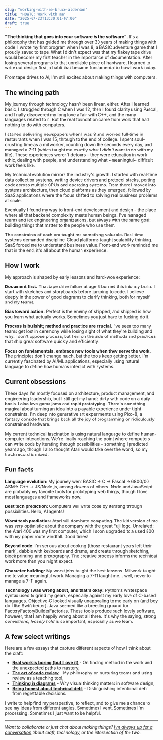 ```yaml
---
slug: "working-with-me-bruce-alderson"
title: "HOWTO: Work with me"
date: "2025-07-23T13:30:01-07:00"
draft: true
---
```


**"The thinking that goes into your software *is* the software"**. It's a philosophy that has guided me through over 30 years of making things with code. I wrote my first program when I was 8, a BASIC adventure game that I proudly saved to tape. What I didn't expect was that my flakey tape drive would become my first teacher in the importance of documentation. After losing several programs to that unreliable piece of hardware, I learned to write out design first, a habit that became fundamental to how I work today.

From tape drives to AI, I'm still excited about making things with computers.

## The winding path

My journey through technology hasn't been linear, either. After I learned basic, I struggled through C when I was 12, then I  found clarity using Pascal, and finally discovered my long love affair with C++, and the many languages related to it. But the real foundation came from work that had nothing to do with computers.

I started delivering newspapers when I was 8 and worked full-time in restaurants when I was 15, through to the end of college. I spent soul-crushing time as a millworker, counting down the seconds every day, and managed a 7-11 (which taught me exactly what I *didn't* want to do with my life). These experiences weren't detours - they were education in work ethic, dealing with people, and understanding what ~meaningful~ difficult work feels like.

My technical evolution mirrors the industry's growth. I started with real-time data collection systems, writing device drivers and protocol stacks, porting code across multiple CPUs and operating systems. From there I moved into systems architecture, then cloud platforms as they emerged, followed by SaaS applications where the focus shifted to solving real business problems at scale.

Eventually I found my way to front-end development and design - the place where all that backend complexity meets human beings. I've managed teams and led engineering organizations, but always with the same goal: building things that matter to the people who use them.

The constraints of each era taught me something valuable. Real-time systems demanded discipline. Cloud platforms taught scalability thinking. SaaS forced me to understand business value. Front-end work reminded me that in the end, it's all about the human experience.

## How I work

My approach is shaped by early lessons and hard-won experience:

**Document first.** That tape drive failure at age 8 burned this into my brain. I start with sketches and storyboards before jumping to code. I believe deeply in the power of good diagrams to clarify thinking, both for myself and my teams.

**Bias toward action.** Perfect is the enemy of shipped, and shipped is how you learn what actually works. Sometimes you just have to fucking do it.

**Process is bullshit; method and practice are crucial.** I've seen too many teams get lost in ceremony while losing sight of what they're building and why. I don't oppose process, but I err on the side of methods and practices that ship great software quickly and efficiently.

**Focus on fundamentals, embrace new tools when they serve the work.** The principles don't change much, but the tools keep getting better. I'm currently fascinated by AI/ML applications, especially using natural language to define how humans interact with systems.

## Current obsessions

These days I'm mostly focused on architecture, product management, and engineering leadership, but I still get my hands dirty with code on a daily basis. I also love game jams and rapid prototyping. There's something magical about turning an idea into a playable experience under tight constraints. I'm deep into generative art experiments using Pico-8, a fantasy console that brings back all the joy of programming on ridiculously constrained hardware.

My current technical fascination is using natural language to define human-computer interactions. We're finally reaching the point where computers can write code by iterating through possibilities - something I predicted years ago, though I also thought Atari would take over the world, so my track record is mixed.

## Fun facts

**Language evolution:** My journey went BASIC → C → Pascal → 6800/00 ASM→ C++ → JS/Node.js, among dozens of others. Node and JavaScript are probably my favorite tools for prototyping web things, though I love most languages and frameworks now.

**Best tech prediction:** Computers will write code by iterating through possibilities. Hello, AI agents!

**Worst tech prediction:** Atari will dominate computing. The kid version of me was *very* optimistic about the company with the great Fuji logo. Unrelated: the Atari 400 was my first computer, which I soon upgraded to a used 800 with my paper route windfall. Good times!

**Beyond code:** I'm serious about cooking (those restaurant years left their mark), dabble with keyboards and drums, and create through sketching, block printing, and photography. The creative process informs the technical work more than you might expect.

**Character building:** My worst jobs taught the best lessons. Millwork taught me to value meaningful work. Managing a 7-11 taught me... well, never to manage a 7-11 again.

**Technology I was wrong about, and that's okay:** Python's whitespace syntax used to grind my gears, especially against my early love of C-based languages. Objective-C looked visually unappealing to me early on (and boy do I like Swift better). Java seemed like a breeding ground for FactoryFactoryBuilderFactories. These tools produce such lovely software, however, that I am happily wrong about all three. It's why the saying, *strong convictions, loosely held* is so important, especially as we learn.

## A few select writings

Here are a few essays that capture different aspects of how I think about the craft:

- **[Real work is boring (but I love it)](/blog/2011/real-work-is-boring-but-i-love-it/)** - On finding method in the work and the unexpected paths to mastery,
- **[The art of code review](/blog/2013/the-art-of-code-review/)** - My philosophy on nurturing teams and using review as a teaching tool,
- **[Thinking in diagrams](/blog/2015/thinking-in-diagrams-a-developers-guide-to-learning-to-love-drawing-design/)** - Why visual thinking matters in software design,
- **[Being honest about technical debt](/blog/2016/being-honest-about-technical-debt/)** - Distinguishing intentional debt from regrettable decisions.

I write to help find my perspective, to reflect, and to give me a chance to see my ideas from different angles. Sometimes I vent. Sometimes I'm processing. Sometimes I just want to be helpful.

---


*Want to collaborate or just chat about making things? [I'm always up for a conversation](https://mas.to/@robotpony) about craft, technology, or the intersection of the two.*
